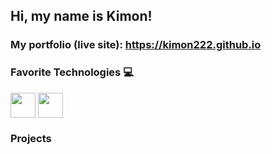 ## Hi, my name is Kimon!

### My portfolio (live site): https://kimon222.github.io

### Favorite Technologies 💻 
<span>
  <img src="https://cdn.jsdelivr.net/gh/devicons/devicon/icons/python/python-original.svg" width="40" height="40" style="vertical-align: middle;" />
  <img src="https://cdn.jsdelivr.net/gh/devicons/devicon/icons/mysql/mysql-original.svg" width="40" height="40" style="vertical-align: middle;" />
</span>

### Projects

<!--
**kimonmono986/kimonmono986** is a ✨ _special_ ✨ repository because its `README.md` (this file) appears on your GitHub profile.

Here are some ideas to get you started:

- 🔭 I’m currently working on ...
- 🌱 I’m currently learning ...
- 👯 I’m looking to collaborate on ...
- 🤔 I’m looking for help with ...
- 💬 Ask me about ...
- 📫 How to reach me: ...
- 😄 Pronouns: ...
- ⚡ Fun fact: ...
-->
